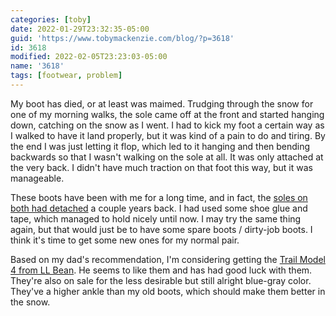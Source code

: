 ```yaml
---
categories: [toby]
date: 2022-01-29T23:32:35-05:00
guid: 'https://www.tobymackenzie.com/blog/?p=3618'
id: 3618
modified: 2022-02-05T23:23:03-05:00
name: '3618'
tags: [footwear, problem]
---
```


My boot has died, or at least was maimed.  Trudging through the snow for one of my morning walks, the sole came off at the front and started hanging down, catching on the snow as I went.<!--more-->  I had to kick my foot a certain way as I walked to have it land properly, but it was kind of a pain to do and tiring.  By the end I was just letting it flop, which led to it hanging and then bending backwards so that I wasn't walking on the sole at all.  It was only attached at the very back.  I didn't have much traction on that foot this way, but it was manageable.

These boots have been with me for a long time, and in fact, the [soles on both had detached](/content/blog/2020/02/24/2661.md) a couple years back.  I had used some shoe glue and tape, which managed to hold nicely until now.  I may try the same thing again, but that would just be to have some spare boots / dirty-job boots.  I think it's time to get some new ones for my normal pair.

Based on my dad's recommendation, I'm considering getting the [Trail Model 4 from LL Bean](https://www.llbean.com/llb/shop/91474?page=mens-trail-model-hiker-4-waterproof-mid-men).  He seems to like them and has had good luck with them.  They're also on sale for the less desirable but still alright blue-gray color.  They've a higher ankle than my old boots, which should make them better in the snow.
